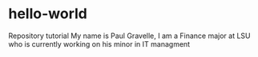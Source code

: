 # hello-world
Repository tutorial
My name is Paul Gravelle, I am a Finance major at LSU who is currently working on his minor in IT managment

